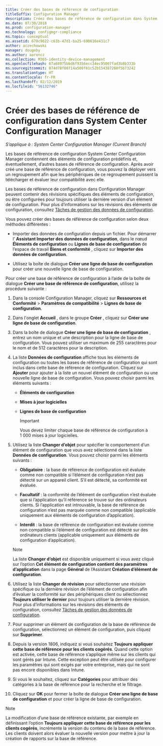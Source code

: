 ```yaml
---
title: Créer des bases de référence de configuration
titleSuffix: Configuration Manager
description: Créez des bases de référence de configuration dans System Center Configuration Manager pour les déployer ensuite dans un regroupement.
ms.date: 07/30/2018
ms.prod: configuration-manager
ms.technology: configmgr-compliance
ms.topic: conceptual
ms.assetid: 678c9622-c61b-47d1-ba25-690616e431c7
author: aczechowski
manager: dougeby
ms.author: aaroncz
ms.collection: M365-identity-device-management
ms.openlocfilehash: 67a68975bbd6f9356ecc34ec95007fad3b8b333b
ms.sourcegitcommit: 874d78f08714a509f61c52b154387268f5b73242
ms.translationtype: HT
ms.contentlocale: fr-FR
ms.lasthandoff: 02/12/2019
ms.locfileid: "56132746"
---
```

# <a name="create-configuration-baselines-in-system-center-configuration-manager"></a>Créer des bases de référence de configuration dans System Center Configuration Manager

*S’applique à : System Center Configuration Manager (Current Branch)*


Les bases de référence de configuration System Center Configuration Manager contiennent des éléments de configuration prédéfinis et, éventuellement, d’autres bases de référence de configuration. Après avoir créé une base de référence de configuration, vous pouvez la déployer vers un regroupement afin que les périphériques de ce regroupement puissent la télécharger et évaluer leur compatibilité avec elle.  

 Les bases de référence de configuration dans Configuration Manager peuvent contenir des révisions spécifiques des éléments de configuration, ou être configurées pour toujours utiliser la dernière version d’un élément de configuration. Pour plus d’informations sur les révisions des éléments de configuration, consultez [Tâches de gestion des données de configuration](../../compliance/deploy-use/management-tasks-for-configuration-data.md).  

 Vous pouvez créer des bases de référence de configuration selon deux méthodes différentes :  

-   Importer des données de configuration depuis un fichier. Pour démarrer l’ **Assistant Importer des données de configuration**, dans le nœud **Éléments de configuration** ou **Lignes de base de configuration** de l’espace de travail **Biens et conformité** , cliquez sur **Importer des données de configuration**.  

-   Utilisez la boîte de dialogue **Créer une ligne de base de configuration** pour créer une nouvelle ligne de base de configuration.  

Pour créer une base de référence de configuration à l’aide de la boîte de dialogue **Créer une base de référence de configuration**, utilisez la procédure suivante :  

1. Dans la console Configuration Manager, cliquez sur **Ressources et Conformité** > **Paramètres de compatibilité** > **Lignes de base de configuration**.  

2. Dans l'onglet **Accueil** , dans le groupe **Créer** , cliquez sur **Créer une ligne de base de configuration**.  

3. Dans la boîte de dialogue **Créer une ligne de base de configuration** , entrez un nom unique et une description pour la ligne de base de configuration. Vous pouvez utiliser un maximum de 255 caractères pour le nom et de 512 caractères pour la description.  

4. La liste **Données de configuration** affiche tous les éléments de configuration ou toutes les bases de référence de configuration qui sont inclus dans cette base de référence de configuration. Cliquez sur **Ajouter** pour ajouter à la liste un nouvel élément de configuration ou une nouvelle ligne de base de configuration. Vous pouvez choisir parmi les éléments suivants :  

   - **Éléments de configuration**  

   - **Mises à jour logicielles**  

   - **Lignes de base de configuration**  
     > [!IMPORTANT]
     > Vous devez limiter chaque base de référence de configuration à 1 000 mises à jour logicielles.
5. Utilisez la liste **Changer d’objet** pour spécifier le comportement d’un élément de configuration que vous avez sélectionné dans la liste **Données de configuration**. Vous pouvez choisir parmi les éléments suivants :  

   -   **Obligatoire** : la base de référence de configuration est évaluée comme non compatible si l’élément de configuration n’est pas détecté sur un appareil client. S’il est détecté, sa conformité est évaluée.  

   -   **Facultatif** : la conformité de l’élément de configuration n’est évaluée que si l’application qu’il référence se trouve sur des ordinateurs clients. Si l’application est introuvable, la base de référence de configuration n’est pas marquée comme non compatible (applicable uniquement aux éléments de configuration d’application).  

   -   **Interdit** : la base de référence de configuration est évaluée comme non compatible si l’élément de configuration est détecté sur des ordinateurs clients (applicable uniquement aux éléments de configuration d’application).  

   > [!NOTE]
   >  La liste **Changer d’objet** est disponible uniquement si vous avez cliqué sur l’option **Cet élément de configuration contient des paramètres d’application** dans la page **Général** de l’Assistant **Création d’élément de configuration**.  

6. Utilisez la liste **Changer de révision** pour sélectionner une révision spécifique ou la dernière révision de l’élément de configuration afin d’évaluer la conformité sur des périphériques client ou sélectionnez **Toujours utiliser le dernier** pour toujours utiliser la dernière révision. Pour plus d’informations sur les révisions des éléments de configuration, consultez [Tâches de gestion des données de configuration](../../compliance/deploy-use/management-tasks-for-configuration-data.md).  

7. Pour supprimer un élément de configuration de la base de référence de configuration, sélectionnez un élément de configuration, puis cliquez sur **Supprimer**.  

8. Depuis la version 1806, indiquez si vous souhaitez **Toujours appliquer cette base de référence pour les clients cogérés**. Quand cette option est activée, cette base de référence s’applique même sur les clients qui sont gérés par Intune.  Cette exception peut être utilisée pour configurer les paramètres qui sont exigés par votre entreprise, mais qui ne sont pas encore disponibles dans Intune. 

9. Si vous le souhaitez, cliquez sur **Catégories** pour attribuer des catégories à la base de référence pour la recherche et le filtrage. 

10. Cliquez sur **OK** pour fermer la boîte de dialogue **Créer une ligne de base de configuration** et pour créer la ligne de base de configuration.  

>[!NOTE]
> La modification d’une base de référence existante, par exemple en définissant l’option **Toujours appliquer cette base de référence pour les clients cogérés**, incrémente la version du contenu de la base de référence. Les clients doivent alors évaluer la nouvelle version pour mettre à jour la création de rapports sur la base de référence. 
